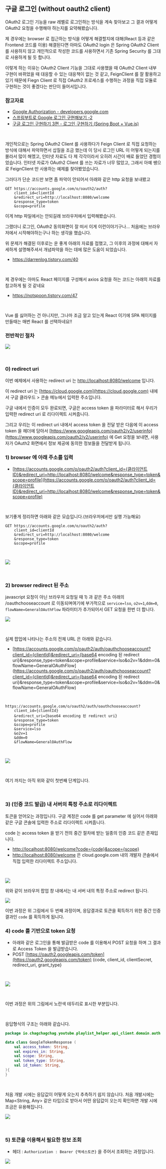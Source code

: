 ## 구글 로그인 (without oauth2 client)

OAuth2 로그인 기능을 raw 레벨로 로그인하는 방식을 계속 찾아보고 그 결과 어떻게 OAuth2 요청을 수행해야 하는지를 요약해봤습니다.<br/>

제 경우에는 browser 로 접근하는 방식을 어떻게 해결할지에 대해(React 등과 같은 Frontend 코드를 이용) 해결된다면 아마도 OAuth2 login 은 Spring OAuth2 Client 를 사용하지 않고 개인적으로 작성한 코드를 사용하면서 기존 Spring Security 를 그대로 사용하게 될 듯 합니다.<br/>

이렇게 하는 이유는 OAuth2 Client 기능을 그대로 사용했을 때 OAuth2 Client 내부 구현이 바뀌었을 때 대응할 수 있는 대응책이 없는 것 같고, FeignClient 를 잘 활용하고 있기 때문에 Fiegn Client 로 직접 OAuth2 프로세스를 수행하는 과정을 직접 모듈로 구현하는 것이 좋겠다는 판단이 들어서입니다.<br/>



### 참고자료

- [Google Authorization - developers.google.com](https://developers.google.com/identity/protocols/oauth2?hl=ko)
- [스프링부트로 Google 로그인 구현해보기 -2](https://darrenlog.tistory.com/40)
- [구글 로그인 구현하기 3편 - 로그인 구현하기 (Spring Boot + Vue.js)](https://notspoon.tistory.com/47)

<br/>



개인적으로는 Spring OAuth2 Client 를 사용하다가 Feign Client 로 직접 요청하는 방식에 대해서 파악하면서 삽질을 조금 했는데 이 당시 로그인 URL 이 어떻게 되는지를 몰라서 많이 해멨고, 인터넷 자료도 다 제 각각이라서 오히려 시간이 배로 들었던 경험이었습니다. 인터넷 자료가 OAuth2 Client 를 쓰는 자료가 너무 많았고, 그래서 아예 쌩으로 FeignClient 만 사용하는 예제를 찾아봤었습니다.<br/>

그러다가 단순 코드만 보면 좀 파악이 안되어서 아래와 같은 http 요청을 보내봤고

```http
GET https://accounts.google.com/o/oauth2/auth?
    client_id=clientId
    &redirect_uri=http://localhost:8080/welcome
    &response_type=token
    &scope=profile
```

이게 http 파일에서는 안되길래 브라우저에서 입력해봤습니다.<br/>



그랬더니 로그인, OAuth2 동의화면이 잘 떠서 이게 이런이야기구나... 처음에는 브라우저에서 시작해야하는구나 하는 생각을 했습니다.<br/>

위 문제가 해결된 이후로는 운 좋게 아래의 자료를 접했고, 그 이후의 과정에 대해서 자세하게 설명해주셔서 개념파악을 하는 데에 많은 도움이 되었습니다.

- https://darrenlog.tistory.com/40

<br/>



제 경우에는 아마도 React 페이지를 구성해서 axios 요청을 하는 코드는 아래의 자료를 참고하게 될 것 같네요

- https://notspoon.tistory.com/47

<br/>

Vue 를 싫어하는 건 아니지만, 그나마 조금 알고 있는게 React 이기에 SPA 페이지를 만들때는 매번 React 를 선택하네요!!<br/>



### 전반적인 절차

![](./img/google-login-without-oauth2-client/authorization-code.png)

<br/>



### 0) redirect uri

이번 예제에서 사용하는 redirect uri 는 [http://localhost:8080/welcome](http://localhost:8080/welcome) 입니다.<br/>

이 redirect uri 는 [https://cloud.google.com](https://cloud.google.com) 내에서 구글 클라우드 \> 콘솔 메뉴에서 입력한 주소입니다.<br/>

구글 내에서 인증이 모두 완료되면, 구글은 access token 을 파라미터로 해서 우리가 입력한 redirect uri 로 리다이렉트 시켜줍니다.<br/>

그리고 우리는 이 redirect uri 내에서 access token 을 전달 받은 다음에 이 access token 을 헤더에 담아서 [https://www.googleapis.com/oauth2/v2/userinfo](https://www.googleapis.com/oauth2/v2/userinfo) 에 Get 요청을 보내면, 사용자가 OAuth2 화면에서 정보 제공에 동의한 정보들을 전달받게 됩니다.<br/>

 

### 1) browser 에 아래 주소를 입력

- [https://accounts.google.com/o/oauth2/auth?client_id={클라이언트ID}&redirect_uri=http://localhost:8080/welcome&response_type=token&scope=profile](https://accounts.google.com/o/oauth2/auth?client_id={클라이언트ID}&redirect_uri=http://localhost:8080/welcome&response_type=token&scope=profile)<br/>

<br/>

보기좋게 정리하면 아래와 같은 모습입니다.(브라우저에서만 실행 가능해요)

```http
GET https://accounts.google.com/o/oauth2/auth?
    client_id=clientId
    &redirect_uri=http://localhost:8080/welcome
    &response_type=token
    &scope=profile
```

<br/>

![](./img/google-login-without-oauth2-client/1.png)

<br/>



### 2) browser redirect 된 주소

javascript 요청이 아닌 브라우저 요청일 때 1\) 과 같은 주소 아래의 /oauthchooseaccount 로 이동되며여기에 부가적으로 `service=lso`, `o2v=1`,`ddm=0`, `flowName=GeneralOAuthFlow` 파라미터가 추가되어서 GET 요청을 한번 더 합니다.<br/>



![](./img/google-login-without-oauth2-client/oauthchooseaccount.png)



<br/>



실제 팝업에 나타나는 주소의 전체 URL 은 아래와 같습니다.

- [https://accounts.google.com/o/oauth2/auth/oauthchooseaccount?client_id={clientId}&redirect_uri={base64 encoding 된 redirect uri}&response_type=token&scope=profile&service=lso&o2v=1&ddm=0&flowName=GeneralOAuthFlow](https://accounts.google.com/o/oauth2/auth/oauthchooseaccount?client_id={clientId}&redirect_uri={base64 encoding 된 redirect uri}&response_type=token&scope=profile&service=lso&o2v=1&ddm=0&flowName=GeneralOAuthFlow)

<br/>



```http
https://accounts.google.com/o/oauth2/auth/oauthchooseaccount?
	client_id={clientId}
	&redirect_uri={base64 encoding 된 redirect uri}
	&response_type=token
	&scope=profile
	&service=lso
	&o2v=1
	&ddm=0
	&flowName=GeneralOAuthFlow
```

<br/>



![](./img/google-login-without-oauth2-client/1.png)

<br/>

여기 까지는 아직 위와 같이 첫번째 단계입니다.<br/>

<br/>



### 3) (인증 코드 발급) 내 서버의 특정 주소로 리다이렉트

토큰을 얻어오는 과정입니다. 구글 계정은 code 를 get parameter 에 실어서 아래와 같은 구글 콘솔에 입력한 주소로 리다이렉트 시켜줍니다.<br/>

code 는 access token 을 받기 전의 중간 절차에 받는 일종의 인증 코드 같은 존재입니다.

- [http://localhost:8080/welcome?code={code}&scope={scope}](http://localhost:8080/welcome?code={code}&scope={scope})
- [http://localhost:8080/welcome](http://localhost:8080/welcome) 은 cloud.google.com 내의 개발자 콘솔에서 직접 입력한 리다이렉트 주소입니다.

<br/>



![](./img/google-login-without-oauth2-client/code-page.png)

위와 같이 브라우저 팝업 창 내에서는 내 서버 내의 특정 주소로 redirect 됩니다.<br/>





![](./img/google-login-without-oauth2-client/2.png)

이번 과정은 위 그림에서 두 번째 과정이며, 응답결과로 토큰을 획득하기 위한 중간 인증결과인 `code` 를 획득하게 됩니다.<br/>



### 4\) code 를 기반으로 token 요청

- 아래와 같은 로그인을 통해 발급받은 code 를 이용해서 POST 요청을 하며 그 결과로 Access Token 을 발급받습니다.
- POST [https://oauth2.googleapis.com/token](https://oauth2.googleapis.com/token) {code, client\_id, clientSecret, redirect\_uri, grant\_type}



<br/>



![](./img/google-login-without-oauth2-client/3.png)

<br/>

이번 과정은 위의 그림에서 노란색 테두리로 표시한 부분입니다.<br/>

<br/>



응답형식의 구조는 아래와 같습니다.

```kotlin
package io.chagchagchag.youtube.playlist_helper.api_client.domain.auth.dto

data class GoogleTokenResponse (
    val access_token: String,
    val expires_in: String,
    val scope: String,
    val token_type: String,
    val id_token: String,
){
}
```

<br/>



처음 개발 시에는 응답값이 어떻게 오는지 추측하기 쉽지 않습니다. 처음 개발시에는 Map\<String, Any\> 같은 타입으로 받아서 어떤 응답값이 오는지 확인하면 개발 시에 조금은 유용해집니다.

![](./img/google-login-without-oauth2-client/map-response.png)

<br/>



### 5) 토큰을 이용해서 필요한 정보 조회

- 헤더 : `Authorization : Bearer {액세스토큰}` 을 주어서 조회하는 과정입니다.



![](./img/google-login-without-oauth2-client/4.png)









